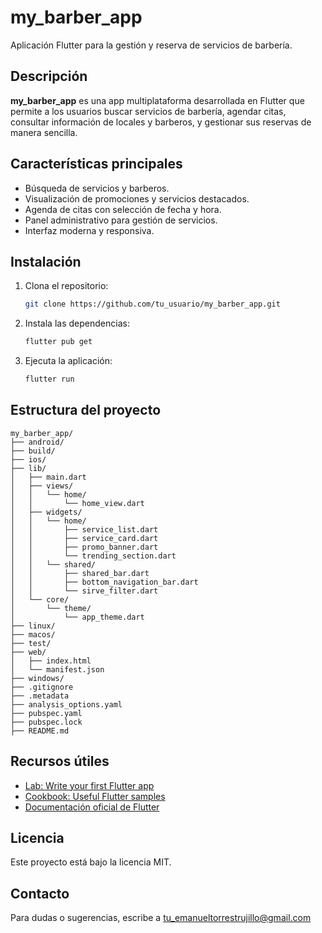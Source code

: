 # my_barber_app

Aplicación Flutter para la gestión y reserva de servicios de barbería.

## Descripción

**my_barber_app** es una app multiplataforma desarrollada en Flutter que permite a los usuarios buscar servicios de barbería, agendar citas, consultar información de locales y barberos, y gestionar sus reservas de manera sencilla.

## Características principales

- Búsqueda de servicios y barberos.
- Visualización de promociones y servicios destacados.
- Agenda de citas con selección de fecha y hora.
- Panel administrativo para gestión de servicios.
- Interfaz moderna y responsiva.

## Instalación

1. Clona el repositorio:
   ```sh
   git clone https://github.com/tu_usuario/my_barber_app.git
   ```
2. Instala las dependencias:
   ```sh
   flutter pub get
   ```
3. Ejecuta la aplicación:
   ```sh
   flutter run
   ```

## Estructura del proyecto

```
my_barber_app/
├── android/
├── build/
├── ios/
├── lib/
│   ├── main.dart
│   ├── views/
│   │   └── home/
│   │       └── home_view.dart
│   ├── widgets/
│   │   └── home/
│   │       ├── service_list.dart
│   │       ├── service_card.dart
│   │       ├── promo_banner.dart
│   │       └── trending_section.dart
│   │   └── shared/
│   │       ├── shared_bar.dart
│   │       ├── bottom_navigation_bar.dart
│   │       └── sirve_filter.dart
│   └── core/
│       └── theme/
│           └── app_theme.dart
├── linux/
├── macos/
├── test/
├── web/
│   ├── index.html
│   └── manifest.json
├── windows/
├── .gitignore
├── .metadata
├── analysis_options.yaml
├── pubspec.yaml
├── pubspec.lock
├── README.md
```

## Recursos útiles

- [Lab: Write your first Flutter app](https://docs.flutter.dev/get-started/codelab)
- [Cookbook: Useful Flutter samples](https://docs.flutter.dev/cookbook)
- [Documentación oficial de Flutter](https://docs.flutter.dev/)

## Licencia

Este proyecto está bajo la licencia MIT.

## Contacto

Para dudas o sugerencias, escribe a [tu_emanueltorrestrujillo@gmail.com](mailto:emanueltorrestrujillo@gmail.com)
